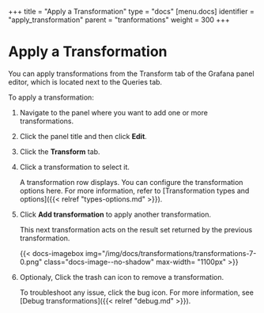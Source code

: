 +++
title = "Apply a Transformation"
type = "docs"
[menu.docs]
identifier = "apply_transformation"
parent = "tranformations"
weight = 300
+++


# Apply a Transformation

You can apply transformations from the Transform tab of the Grafana panel editor, which is located next to the Queries tab.

To apply a transformation:

1. Navigate to the panel where you want to add one or more transformations.
1. Click the panel title and then click **Edit**.
1. Click the **Transform** tab.
1. Click a transformation to select it.

   A transformation row displays. You can configure the transformation options here. For more information, refer to [Transformation types and options]({{< relref "types-options.md" >}}).

2. Click **Add transformation** to apply another transformation.

   This next transformation acts on the result set returned by the previous transformation.

   {{< docs-imagebox img="/img/docs/transformations/transformations-7-0.png" class="docs-image--no-shadow" max-width= "1100px" >}}

3. Optionaly, Click the trash can icon to remove a transformation.

   To troubleshoot any issue, click the bug icon. For more information, see [Debug  transformations]({{< relref "debug.md" >}}).